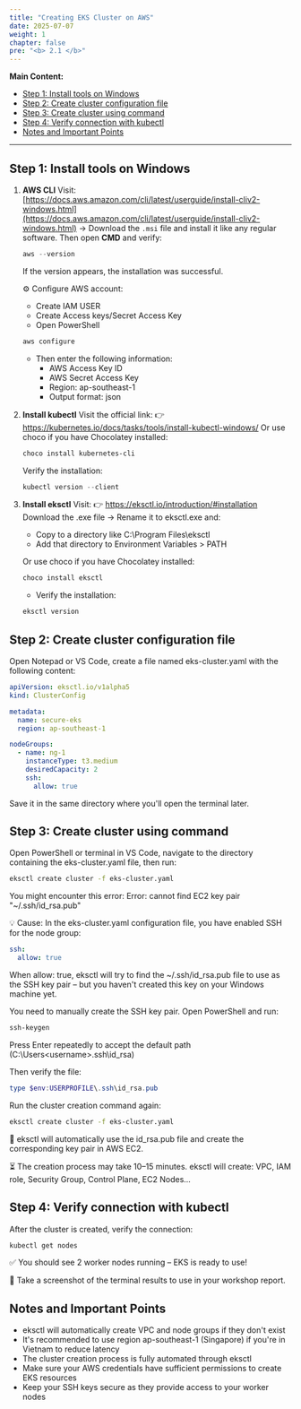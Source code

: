 ```yaml
---
title: "Creating EKS Cluster on AWS"
date: 2025-07-07
weight: 1
chapter: false
pre: "<b> 2.1 </b>"
---
```


**Main Content:**

- [Step 1: Install tools on Windows](#step-1-install-tools-on-windows)
- [Step 2: Create cluster configuration file](#step-2-create-cluster-configuration-file)
- [Step 3: Create cluster using command](#step-3-create-cluster-using-command)
- [Step 4: Verify connection with kubectl](#step-4-verify-connection-with-kubectl)
- [Notes and Important Points](#notes-and-important-points)

---

## Step 1: Install tools on Windows

1. **AWS CLI**
   Visit: [https://docs.aws.amazon.com/cli/latest/userguide/install-cliv2-windows.html](https://docs.aws.amazon.com/cli/latest/userguide/install-cliv2-windows.html) → Download the `.msi` file and install it like any regular software. Then open **CMD** and verify:
   ```powershell
   aws --version
   ```
   If the version appears, the installation was successful.

   ⚙️ Configure AWS account:
   - Create IAM USER
   - Create Access keys/Secret Access Key
   - Open PowerShell
   ```powershell
   aws configure
   ```
   - Then enter the following information:
     - AWS Access Key ID
     - AWS Secret Access Key
     - Region: ap-southeast-1
     - Output format: json

2. **Install kubectl**
   Visit the official link: 👉 https://kubernetes.io/docs/tasks/tools/install-kubectl-windows/
   Or use choco if you have Chocolatey installed:
   ```powershell
   choco install kubernetes-cli
   ```
   Verify the installation:
   ```powershell
   kubectl version --client
   ```

3. **Install eksctl**
   Visit: 👉 https://eksctl.io/introduction/#installation
   Download the .exe file → Rename it to eksctl.exe and:
   - Copy to a directory like C:\Program Files\eksctl
   - Add that directory to Environment Variables > PATH

   Or use choco if you have Chocolatey installed:
   ```powershell
   choco install eksctl
   ```
   - Verify the installation:
   ```powershell
   eksctl version
   ```

## Step 2: Create cluster configuration file

Open Notepad or VS Code, create a file named eks-cluster.yaml with the following content:

```yaml
apiVersion: eksctl.io/v1alpha5
kind: ClusterConfig

metadata:
  name: secure-eks
  region: ap-southeast-1

nodeGroups:
  - name: ng-1
    instanceType: t3.medium
    desiredCapacity: 2
    ssh:
      allow: true
```

Save it in the same directory where you'll open the terminal later.

## Step 3: Create cluster using command

Open PowerShell or terminal in VS Code, navigate to the directory containing the eks-cluster.yaml file, then run:

```bash
eksctl create cluster -f eks-cluster.yaml
```

You might encounter this error: Error: cannot find EC2 key pair "~/.ssh/id_rsa.pub"

💡 Cause: In the eks-cluster.yaml configuration file, you have enabled SSH for the node group:

```yaml
ssh:
  allow: true
```

When allow: true, eksctl will try to find the ~/.ssh/id_rsa.pub file to use as the SSH key pair – but you haven't created this key on your Windows machine yet.

You need to manually create the SSH key pair. Open PowerShell and run:

```powershell
ssh-keygen
```

Press Enter repeatedly to accept the default path (C:\Users\<username>\.ssh\id_rsa)

Then verify the file:

```powershell
type $env:USERPROFILE\.ssh\id_rsa.pub
```

Run the cluster creation command again:

```bash
eksctl create cluster -f eks-cluster.yaml
```

📌 eksctl will automatically use the id_rsa.pub file and create the corresponding key pair in AWS EC2.

⏳ The creation process may take 10–15 minutes. eksctl will create: VPC, IAM role, Security Group, Control Plane, EC2 Nodes...

## Step 4: Verify connection with kubectl

After the cluster is created, verify the connection:

```bash
kubectl get nodes
```

✅ You should see 2 worker nodes running – EKS is ready to use!

📸 Take a screenshot of the terminal results to use in your workshop report.

## Notes and Important Points

- eksctl will automatically create VPC and node groups if they don't exist
- It's recommended to use region ap-southeast-1 (Singapore) if you're in Vietnam to reduce latency
- The cluster creation process is fully automated through eksctl
- Make sure your AWS credentials have sufficient permissions to create EKS resources
- Keep your SSH keys secure as they provide access to your worker nodes